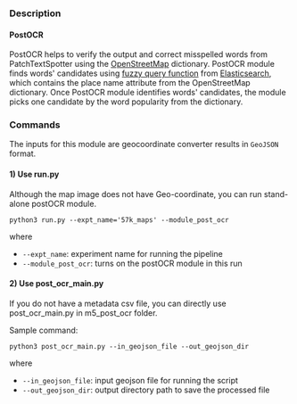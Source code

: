 ### Description
#### PostOCR
PostOCR helps to verify the output and correct misspelled words from PatchTextSpotter using the [OpenStreetMap](https://www.openstreetmap.org/) dictionary. PostOCR module finds words' candidates using [fuzzy query function](https://www.elastic.co/guide/en/elasticsearch/reference/current/query-dsl-fuzzy-query.html) from [Elasticsearch](https://www.elastic.co/elasticsearch/), which contains the place name attribute from the OpenStreetMap dictionary. Once PostOCR module identifies words' candidates, the module picks one candidate by the word popularity from the dictionary.

### Commands
The inputs for this module are geocoordinate converter results in `GeoJSON` format.

#### 1) Use run.py 

Although the map image does not have Geo-coordinate, you can run stand-alone postOCR module.  

```
python3 run.py --expt_name='57k_maps' --module_post_ocr
```

where

* `--expt_name`: experiment name for running the pipeline
* `--module_post_ocr`: turns on the postOCR module in this run

#### 2) Use post_ocr_main.py
If you do not have a metadata csv file, you can directly use post_ocr_main.py in m5_post_ocr folder.

Sample command:
```
python3 post_ocr_main.py --in_geojson_file --out_geojson_dir
```

where

* `--in_geojson_file`: input geojson file for running the script
* `--out_geojson_dir`: output directory path to save the processed file